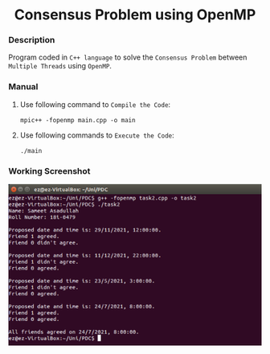 <h1 align="center">Consensus Problem using OpenMP</h1>

### Description
Program coded in `C++ language` to solve the `Consensus Problem` between `Multiple Threads` using `OpenMP`.

### Manual
1) Use following command to `Compile the Code`:
    ```
    mpic++ -fopenmp main.cpp -o main
    ```

2) Use following commands to `Execute the Code`:
    ```
    ./main
    ```
    
### Working Screenshot
<div align="center">
  <img src = "https://github.com/SameetAsadullah/Consensus-Problem-Using-OpenMP/blob/main/extras/working-ss.png" alt = "" width="700px"/>
</di
